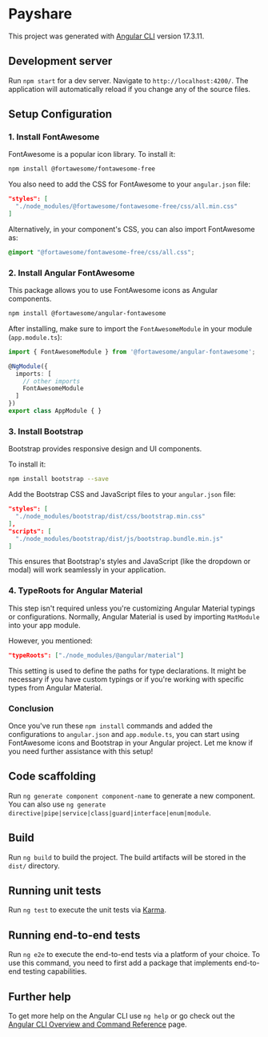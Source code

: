 # Payshare

This project was generated with [Angular CLI](https://github.com/angular/angular-cli) version 17.3.11.

## Development server

Run `npm start` for a dev server. Navigate to `http://localhost:4200/`. The application will automatically reload if you change any of the source files.

## Setup Configuration

### 1. **Install FontAwesome**
FontAwesome is a popular icon library. To install it:

```bash
npm install @fortawesome/fontawesome-free
```

You also need to add the CSS for FontAwesome to your `angular.json` file:

```json
"styles": [
  "./node_modules/@fortawesome/fontawesome-free/css/all.min.css"
]
```

Alternatively, in your component's CSS, you can also import FontAwesome as:

```scss
@import "@fortawesome/fontawesome-free/css/all.css";
```

### 2. **Install Angular FontAwesome**

This package allows you to use FontAwesome icons as Angular components.

```bash
npm install @fortawesome/angular-fontawesome
```

After installing, make sure to import the `FontAwesomeModule` in your module (`app.module.ts`):

```typescript
import { FontAwesomeModule } from '@fortawesome/angular-fontawesome';

@NgModule({
  imports: [
    // other imports
    FontAwesomeModule
  ]
})
export class AppModule { }
```

### 3. **Install Bootstrap**

Bootstrap provides responsive design and UI components.

To install it:

```bash
npm install bootstrap --save
```

Add the Bootstrap CSS and JavaScript files to your `angular.json` file:

```json
"styles": [
  "./node_modules/bootstrap/dist/css/bootstrap.min.css"
],
"scripts": [
  "./node_modules/bootstrap/dist/js/bootstrap.bundle.min.js"
]
```

This ensures that Bootstrap's styles and JavaScript (like the dropdown or modal) will work seamlessly in your application.

### 4. **TypeRoots for Angular Material**

This step isn't required unless you're customizing Angular Material typings or configurations. Normally, Angular Material is used by importing `MatModule` into your app module.

However, you mentioned:

```json
"typeRoots": ["./node_modules/@angular/material"]
```

This setting is used to define the paths for type declarations. It might be necessary if you have custom typings or if you're working with specific types from Angular Material.

### Conclusion

Once you've run these `npm install` commands and added the configurations to `angular.json` and `app.module.ts`, you can start using FontAwesome icons and Bootstrap in your Angular project. Let me know if you need further assistance with this setup!

## Code scaffolding

Run `ng generate component component-name` to generate a new component. You can also use `ng generate directive|pipe|service|class|guard|interface|enum|module`.

## Build

Run `ng build` to build the project. The build artifacts will be stored in the `dist/` directory.

## Running unit tests

Run `ng test` to execute the unit tests via [Karma](https://karma-runner.github.io).

## Running end-to-end tests

Run `ng e2e` to execute the end-to-end tests via a platform of your choice. To use this command, you need to first add a package that implements end-to-end testing capabilities.

## Further help

To get more help on the Angular CLI use `ng help` or go check out the [Angular CLI Overview and Command Reference](https://angular.io/cli) page.
